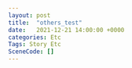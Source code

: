 ```yaml
---
layout: post
title:  "others_test"
date:   2021-12-21 14:00:00 +0000
categories: Etc
Tags: Story Etc
SceneCode: []
---
```

